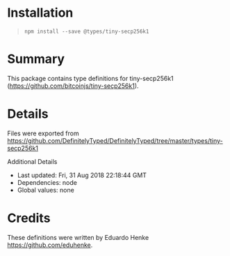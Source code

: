 # Installation
> `npm install --save @types/tiny-secp256k1`

# Summary
This package contains type definitions for tiny-secp256k1 (https://github.com/bitcoinjs/tiny-secp256k1).

# Details
Files were exported from https://github.com/DefinitelyTyped/DefinitelyTyped/tree/master/types/tiny-secp256k1

Additional Details
 * Last updated: Fri, 31 Aug 2018 22:18:44 GMT
 * Dependencies: node
 * Global values: none

# Credits
These definitions were written by Eduardo Henke <https://github.com/eduhenke>.
